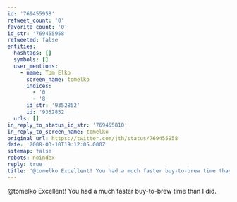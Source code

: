 ```yaml
---
id: '769455958'
retweet_count: '0'
favorite_count: '0'
id_str: '769455958'
retweeted: false
entities:
  hashtags: []
  symbols: []
  user_mentions:
    - name: Tom Elko
      screen_name: tomelko
      indices:
        - '0'
        - '8'
      id_str: '9352852'
      id: '9352852'
  urls: []
in_reply_to_status_id_str: '769455810'
in_reply_to_screen_name: tomelko
original_url: https://twitter.com/jth/status/769455958
date: '2008-03-10T19:12:05.000Z'
sitemap: false
robots: noindex
reply: true
title: '@tomelko Excellent! You had a much faster buy-to-brew time than I did.'
---
```


@tomelko Excellent! You had a much faster buy-to-brew time than I did.